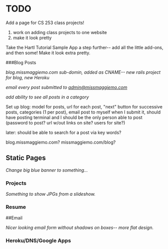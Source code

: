 # TODO

Add a page for CS 253 class projects!
1. work on adding class projects to one website
2. make it look pretty

Take the Hartl Tutorial Sample App a step further-- add all the little add-ons, and then some! Make it look extra pretty.


###Blog Posts

*blog.missmaggiemo.com sub-domin, added as CNAME-- new rails project for blog, new Heroku*

*email every post submitted to admin@missmaggiemo.com*

*add ability to see all posts in a category*


Set up blog: model for posts, url for each post, "next" button for successive posts, categories (1 per post), email post to myself when I submit it, should have posting terminal and I should be the only person able to post (password to post? url w/out links on site? users for site?)

later: should be able to search for a post via key words?

blog.missmaggiemo.com?
missmaggiemo.com/blog?






## Static Pages

*Change big blue banner to something...*


### Projects

*Something to show JPGs from a slideshow.*

### Resume



##Email


*Nicer looking email form without shadows on boxes-- more flat design.*


### Heroku/DNS/Google Apps

